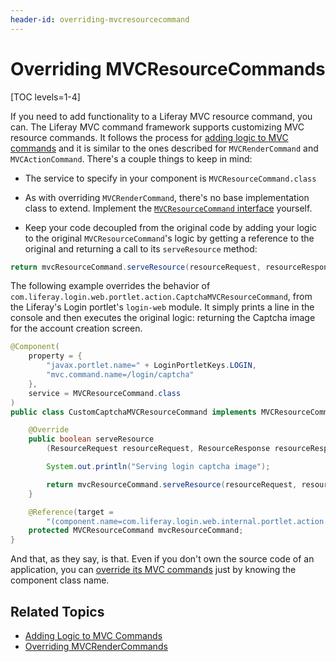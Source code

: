 ```yaml
---
header-id: overriding-mvcresourcecommand
---
```


# Overriding MVCResourceCommands

[TOC levels=1-4]

If you need to add functionality to a Liferay MVC resource command, you can. The 
Liferay MVC command framework supports customizing MVC resource commands. It 
follows the process for [adding logic to MVC commands](/docs/7-2/customization/-/knowledge_base/c/adding-logic-to-mvc-commands) 
and it is similar to the ones described for `MVCRenderCommand` and 
`MVCActionCommand`. There's a couple things to keep in mind:

-  The service to specify in your component is `MVCResourceCommand.class`

-  As with overriding `MVCRenderCommand`, there's no base implementation class 
   to extend. Implement the [`MVCResourceCommand` interface](@platform-ref@/7.2-latest/javadocs/portal-kernel/com/liferay/portal/kernel/portlet/bridges/mvc/MVCResourceCommand.html) 
   yourself. 

-  Keep your code decoupled from the original code by adding your logic to the 
   original `MVCResourceCommand`'s logic by getting a reference to the original 
   and returning a call to its `serveResource` method:

```java
return mvcResourceCommand.serveResource(resourceRequest, resourceResponse);
```

The following example overrides the behavior of 
`com.liferay.login.web.portlet.action.CaptchaMVCResourceCommand`, from the 
Liferay's Login portlet's `login-web` module. It simply prints a line in the 
console and then executes the original logic: returning the Captcha image for 
the account creation screen. 

```java
@Component(
    property = { 
        "javax.portlet.name=" + LoginPortletKeys.LOGIN,
        "mvc.command.name=/login/captcha"
    }, 
    service = MVCResourceCommand.class
)
public class CustomCaptchaMVCResourceCommand implements MVCResourceCommand {

    @Override
    public boolean serveResource
        (ResourceRequest resourceRequest, ResourceResponse resourceResponse) {

        System.out.println("Serving login captcha image");

        return mvcResourceCommand.serveResource(resourceRequest, resourceResponse);
    }

    @Reference(target = 
        "(component.name=com.liferay.login.web.internal.portlet.action.CaptchaMVCResourceCommand)")
    protected MVCResourceCommand mvcResourceCommand;
}
```

And that, as they say, is that. Even if you don't own the source code of an 
application, you can [override its MVC commands](/docs/7-2/customization/-/knowledge_base/c/overriding-liferay-mvc-commands) 
just by knowing the component class name. 

## Related Topics

- [Adding Logic to MVC Commands](/docs/7-2/customization/-/knowledge_base/c/adding-logic-to-mvc-commands)
- [Overriding MVCRenderCommands](/docs/7-2/customization/-/knowledge_base/c/overriding-mvcrendercommand)
